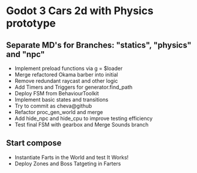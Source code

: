 # Godot 3 Cars 2d with Physics prototype
## Separate MD's for Branches: "statics", "physics" and "npc"
- Implement preload functions via g = $loader
- Merge refactored Okama barber into initial
- Remove redundant raycast and other logic
- Add Timers and Triggers for generator.find_path
- Deploy FSM from BehaviourToolkit
- Implement basic states and transitions
- Try to commit as cheva@github
- Refactor proc_gen_world and merge
- Add hide_npc and hide_cpu to improve testing efficiency
- Test final FSM with gearbox and Merge Sounds branch
## Start compose
- Instantiate Farts in the World and test It Works!
- Deploy Zones and Boss Tatgeting in Farters
